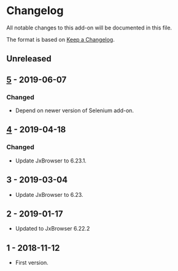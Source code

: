 # Changelog
All notable changes to this add-on will be documented in this file.

The format is based on [Keep a Changelog](https://keepachangelog.com/en/1.0.0/).

## Unreleased


## [5] - 2019-06-07
### Changed
- Depend on newer version of Selenium add-on.

## [4] - 2019-04-18

### Changed
- Update JxBrowser to 6.23.1.

## 3 - 2019-03-04

- Update JxBrowser to 6.23.

## 2 - 2019-01-17

- Updated to JxBrowser 6.22.2

## 1 - 2018-11-12

- First version.

[5]: https://github.com/zaproxy/zap-extensions/releases/jxbrowserwindows64-v5
[4]: https://github.com/zaproxy/zap-extensions/releases/jxbrowserwindows64-v4

